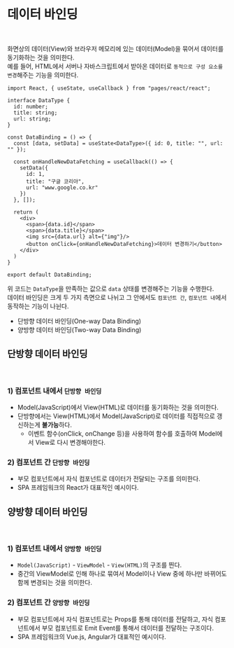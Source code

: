 # 데이터 바인딩
<br />

화면상의 데이터(View)와 브라우저 메모리에 있는 데이터(Model)을 묶어서 데이터를 동기화하는 것을 의미한다.  
예를 들어, HTML에서 서버나 자바스크립트에서 받아온 데이터로 `동적으로 구성 요소를 변경`해주는 기능을 의미한다.

```tsx
import React, { useState, useCallback } from "pages/react/react";

interface DataType {
  id: number;
  title: string;
  url: string;
}

const DataBinding = () => {
  const [data, setData] = useState<DataType>({ id: 0, title: "", url: "" });

  const onHandleNewDataFetching = useCallback(() => {
    setData({
      id: 1,
      title: "구글 코리아",
      url: "www.google.co.kr"
    })
  }, []);

  return (
    <div>
      <span>{data.id}</span>
      <span>{data.title}</span>
      <img src={data.url} alt={"img"}/>
      <button onClick={onHandleNewDataFetching}>데이터 변경하기</button>
    </div>
  )
}

export default DataBinding;
```

위 코드는 `DataType`을 만족하는 값으로 `data` 상태를 변경해주는 기능을 수행한다.  
데이터 바인딩은 크게 두 가지 측면으로 나뉘고 그 안에서도 `컴포넌트 간`, `컴포넌트 내`에서 동작하는 기능이 나뉜다.  

* 단방향 데이터 바인딩(One-way Data Binding)
* 양방향 데이터 바인딩(Two-way Data Binding)

## 단방향 데이터 바인딩
<br />

### 1) 컴포넌트 내에서 `단방향 바인딩`
* Model(JavaScript)에서 View(HTML)로 데이터를 동기화하는 것을 의미한다.
* 단방향에서는 View(HTML)에서 Model(JavaScript)로 데이터를 직접적으로 갱신하는게 **불가능**하다.
  * 이벤트 함수(onClick, onChange 등)을 사용하여 함수를 호출하여 Model에서 View로 다시 변경해야한다.

### 2) 컴포넌트 간 `단방향 바인딩`
* 부모 컴포넌트에서 자식 컴포넌트로 데이터가 전달되는 구조를 의미한다.
* SPA 프레임워크의 React가 대표적인 예시이다.


## 양방향 데이터 바인딩
<br />

### 1) 컴포넌트 내에서 `양방향 바인딩`
* `Model(JavaScript)` - `ViewModel` - `View(HTML)`의 구조를 띈다.
* 중간의 ViewModel로 인해 하나로 묶여서 Model이나 View 중에 하나만 바뀌어도 함께 변경되는 것을 의미한다.

### 2) 컴포넌트 간 `양방향 바인딩`
* 부모 컴포넌트에서 자식 컴포넌트로는 Props를 통해 데이터를 전달하고, 자식 컴포넌트에서 부모 컴포넌트로 Emit Event를 통해서 데이터를 전달하는 구조이다.
* SPA 프레임워크의 Vue.js, Angular가 대표적인 예시이다.